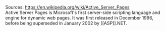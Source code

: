 Sources:
https://en.wikipedia.org/wiki/Active_Server_Pages
\
Active Server Pages is Microsoft's first server-side scripting language and engine for dynamic web pages. It was first released in December 1996, before being superseded in January 2002 by [[ASP]].NET.

